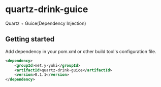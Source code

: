 # quartz-drink-guice
Quartz + Guice(Dependency Injection)


## Getting started

Add dependency in your pom.xml or other build tool's configuration file.

```xml
<dependency>
    <groupId>net.y-yuki</groupId>
    <artifactId>quartz-drink-guice</artifactId>
    <version>0.1.1</version>
</dependency>
```